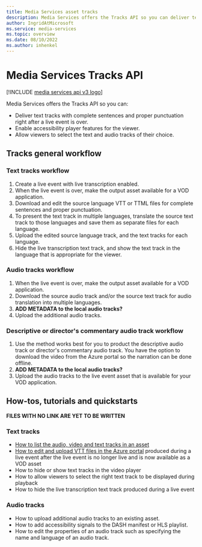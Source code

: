 ```yaml
---
title: Media Services asset tracks
description: Media Services offers the Tracks API so you can deliver text tracks with complete sentences and proper punctuation right after a live event is over, enable accessibility player features for the viewer, allow viewers to select the text and audio tracks of their choice.
author: IngridAtMicrosoft
ms.service: media-services
ms.topic: overview
ms.date: 08/10/2022
ms.author: inhenkel
---
```


# Media Services Tracks API

[!INCLUDE [media services api v3 logo](./includes/v3-hr.md)]

Media Services offers the Tracks API so you can:

- Deliver text tracks with complete sentences and proper punctuation right after a live event is over.
- Enable accessibility player features for the viewer.
- Allow viewers to select the text and audio tracks of their choice.

## Tracks general workflow

### Text tracks workflow

1. Create a live event with live transcription enabled.
1. When the live event is over, make the output asset available for a VOD application.
1. Download and edit the source language VTT or TTML files for complete sentences and proper punctuation.
1. To present the text track in multiple languages, translate the source text track to those languages and save them as separate files for each language.
1. Upload the edited source language track, and the text tracks for each language.
1. Hide the live transcription text track, and show the text track in the language that is appropriate for the viewer.

### Audio tracks workflow

1. When the live event is over, make the output asset available for a VOD application.
1. Download the source audio track and/or the source text track for audio translation into multiple languages.
1. **ADD METADATA to the local audio tracks?**
1. Upload the additional audio tracks.

### Descriptive or director's commentary audio track workflow

1. Use the method works best for you to product the descriptive audio track or director's commentary audio track. You have the option to download the video from the Azure portal so the narration can be done offline.
1. **ADD METADATA to the local audio tracks?**
1. Upload the audio tracks to the live event asset that is available for your VOD application.

## How-tos, tutorials and quickstarts

**FILES WITH NO LINK ARE YET TO BE WRITTEN**

### Text tracks
- [How to list the audio, video and text tracks in an asset](tracks-list-how-to.md)
- [How to edit and upload VTT files in the Azure portal](tracks-edit-track-portal-how-to.md) produced during a live event after the live event is no longer live and is now available as a VOD asset
- How to hide or show text tracks in the video player
- How to allow viewers to select the right text track to be displayed during playback
- How to hide the live transcription text track produced during a live event

### Audio tracks
- How to upload additional audio tracks to an existing asset.
- How to add accessibility signals to the DASH manifest or HLS playlist.
- How to edit the properties of an audio track such as specifying the name and language of an audio track.